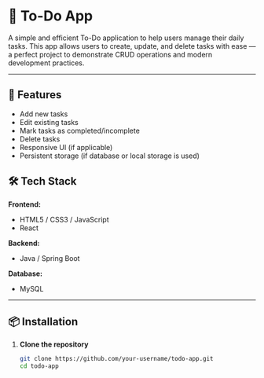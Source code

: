 # 📝 To-Do App

A simple and efficient To-Do application to help users manage their daily tasks. This app allows users to create, update, and delete tasks with ease — a perfect project to demonstrate CRUD operations and modern development practices.

---

## 🚀 Features

- Add new tasks  
- Edit existing tasks  
- Mark tasks as completed/incomplete  
- Delete tasks  
- Responsive UI (if applicable)
- Persistent storage (if database or local storage is used)


## 🛠️ Tech Stack

**Frontend:**
- HTML5 / CSS3 / JavaScript  
- React  

**Backend:**
- Java / Spring Boot 

**Database:**
- MySQL

---

## 📦 Installation

1. **Clone the repository**
   ```bash
   git clone https://github.com/your-username/todo-app.git
   cd todo-app

